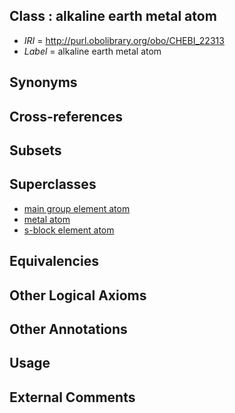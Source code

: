 
## Class : alkaline earth metal atom

 * *IRI* = http://purl.obolibrary.org/obo/CHEBI_22313
 * *Label* = alkaline earth metal atom

## Synonyms


## Cross-references


## Subsets


## Superclasses

 * [main group element atom](../../CHEBI/18/CHEBI_33318.md)
 * [metal atom](../../CHEBI/21/CHEBI_33521.md)
 * [s-block element atom](../../CHEBI/59/CHEBI_33559.md)

## Equivalencies


## Other Logical Axioms


## Other Annotations


## Usage


## External Comments

